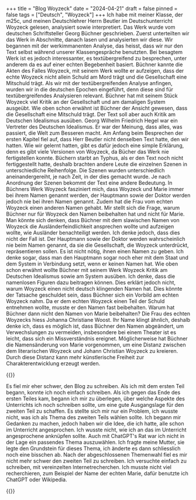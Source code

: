 +++
title = "Blog Woyzeck"
date = "2024-04-21"
draft = false
pinned = false
tags = ["Deutsch", "Woyzeck"]
+++
Ich habe mit meiner Klasse, der m25c, und meinen Deutschlehrer Herrn Beutler im Deutschunterricht Woyzeck gelesen, analysiert sowie interpretiert. Das Werk wurde vom deutschen Schriftsteller Georg Büchner geschrieben. Zuerst unterteilten wir das Werk in Abschnitte, danach lasen und analysierten wir diese. Wir begannen mit der werkimmanenten Analyse, das heisst, dass wir nur den Text selbst während unserer Klassengespräche benutzten. Bei besagtem Werk ist es jedoch interessanter, es textübergreifend zu besprechen, unter anderem da es auf einer echten Begebenheit basiert. Büchner kannte die Akten des Falles Woyzeck, mit seinem Werk wollte er aufzeigen, dass der echte Woyzeck nicht allein Schuld am Mord trägt und die Gesellschaft eine Mitschuld trägt. Als wir mit der textübergreifenden Analyse anfingen, wurden wir in die deutschen Epochen eingeführt, denn diese sind für textübergreifendes Analysieren relevant. 
Büchner hat mit seinem Stück Woyzeck viel Kritik an der Gesellschaft und am damaligen System ausgeübt. Wie oben schon erwähnt ist Büchner der Ansicht gewesen, dass die Gesellschaft eine Mitschuld trägt. Der Text soll aber auch Kritik am Deutschen Idealismus ausüben. Georg Wilhelm Friedrich Hegel war ein Vertreter des Deutschen Idealismus. Er war der Meinung, dass alles, was passiert, die Welt zum Besseren macht. 
Am Anfang beim Besprechen der ersten Kapitel fiel auf, dass Herr Beutler nicht denselben Text hatte, den wir hatten. Wie wir gelernt hatten, gibt es dafür jedoch eine simple Erklärung, denn es gibt viele Versionen von Woyzeck, da Bücher das Werk nie fertigstellen konnte. Büchern starbt an Typhus, als er den Text noch nicht fertiggestellt hatte, deshalb brachten andere Leute die einzelnen Szenen in unterschiedliche Reihenfolge. Die Szenen wurden unterschiedlich aneinandergereiht, je nach Zeit, in der dies gemacht wurde. Je nach Anordnung der Szenen bekommt der Text eine andere Bedeutung.
In Büchners Werk Woyzeck fasziniert mich, dass Woyzeck und Marie immer bei ihrem Namen genannt werden, der Hauptmann sowie der Doktor werden jedoch nie bei ihren Namen genannt. Zudem hat die Frau vom echten Woyzeck einen anderen Namen gehabt. Mir stellt sich die Frage, warum Büchner nur für Woyzeck den Namen beibehalten hat und nicht für Marie. Man könnte sich denken, dass Büchner mit dem slawischen Namen von Woyzeck die Ausländerfeindlichkeit ansprechen wollte und aufzeigen wollte, wie Ausländer benachteiligt werden. Ich denke jedoch, dass dies nicht der Fall ist.
Der Hauptmann sowie der Doktor werden wahrscheinlich nie beim Namen genannt, da sie die Gesellschaft, die Woyzeck unterdrückt, repräsentieren sollen. Es ist nicht nötig, ihnen einen Namen zu geben. Ich denke sogar, dass man den Hauptmann sogar noch eher mit dem Staat und dem System in Verbindung setzt, wenn er keinen Namen hat. Wie oben schon erwähnt wollte Büchner mit seinem Werk Woyzeck Kritik am Deutschen Idealismus sowie am System ausüben. Ich denke, dass die namenlosen Figuren dazu beitragen können. Dies erklärt jedoch nicht, warum Woyzeck einen nicht deutsch klingenden Namen hat. Dies könnte der Tatsache geschuldet sein, dass Büchner sich ein Vorbild am echten Woyzeck nahm. Da er dem echten Woyzeck einen Teil der Schuld entnehmen wollte, musste er den Namen fast beibehalten. Warum hat Büchner dann nicht den Namen von Marie beibehalten? Die Frau des echten Woyzecks hiess Johanna Christiane Woost. Ihr Name klingt ähnlich, deshalb denke ich, dass es möglich ist, dass Büchner den Namen abgeändert, um Verwechslungen zu vermeiden, insbesondere bei einem Theater ist es leicht, dass sich ein Missverständnis ereignet. Möglicherweise hat Büchner die Namensänderung von Marie vorgenommen, um eine Distanz zwischen dem literarischen Woyzeck und Johann Christian Woyzeck zu kreieren. Durch diese Distanz kann mehr künstlerische Freiheit zur Charakterentwicklung erzeugt werden.

{{<box>}}

Es fiel mir eher schwer, den Blog zu schreiben. Als ich mit dem ersten Teil begann, konnte ich noch einfach schreiben. Als ich gegen das Ende des ersten Teiles kam, begann ich mir zu überlegen, über welche Aspekte des Unterrichts ich noch schreiben sollte, um eine gute Ausgangslage für den zweiten Teil zu schaffen. Es stellte sich mir nur ein Problem, ich wusste nicht, was ich als Thema des zweiten Teils wählen sollte. Ich begann mir Gedanken zu machen, jedoch haben wir die Idee, die ich hatte, alle schon im Unterricht angesprochen. Ich wusste nicht, wie ich an das im Unterricht angesprochene anknüpfen sollte. Auch mit ChatGPT's Rat war ich nicht in der Lage ein passendes Thema auszuwählen. Ich fragte meine Mutter, sie legte den Grundstein für dieses Thema, ich änderte es dann schliesslich noch eine bisschen ab. Nach der abgeschlossenen Themenwahl fiel es mir nicht mehr schwer den zweiten Teil zu schreiben. Ich versuchte einfach zu schreiben, mit vereinzelten Internetrecherchen. Ich musste nicht viel recherchieren, zum Beispiel der Name der echten Marie, dafür benutzte ich ChatGPT oder Wikipedia.

{{</box>}}